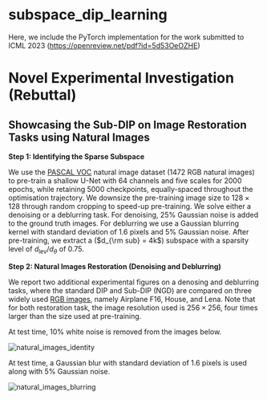 # subspace_dip_learning
Here, we include the PyTorch implementation for the work submitted to ICML 2023 (https://openreview.net/pdf?id=5d53OeOZHE)

# Novel Experimental Investigation (Rebuttal)
## Showcasing the Sub-DIP on Image Restoration Tasks using Natural Images

**Step 1: Identifying the Sparse Subspace** 

We use the [PASCAL VOC](https://paperswithcode.github.io/torchbench/pascalvoc/) natural image dataset (1472 RGB natural images) to pre-train a shallow U-Net with 64 channels and five scales for 2000 epochs, while retaining 5000 checkpoints, equally-spaced throughout the optimisation trajectory. We downsize the pre-training image size to $128\times 128$ through random cropping to speed-up pre-training. We solve either a denoising or a deblurring task. For denoising, 25% Gaussian noise is added to the ground truth images. For deblurring we use a Gaussian blurring kernel with standard deviation of 1.6 pixels and 5% Gaussian noise. After pre-training, we extract a ($d_{\rm sub} = 4k$) subspace with a sparsity level of $d_{\textrm{lev}} / d_{\theta}$ of 0.75.

**Step 2: Natural Images Restoration (Denoising and Deblurring)**

We report two additional experimental figures on a denosing and deblurring tasks, where the standard DIP and Sub-DIP (NGD) are compared on three widely used [RGB images](https://sipi.usc.edu/database/database.php?volume=misc&image=3#top), namely Airplane F16, House, and Lena. Note that for both restoration task, the image resolution used is $256\times 256$, four times larger than the size used at pre-training. 

At test time, 10% white noise is removed from the images below.

![natural_images_identity](https://user-images.githubusercontent.com/123627605/226110875-9fa2ed1c-b6fa-4281-bb04-e54455dad9f7.png)

At test time, a Gaussian blur with standard deviation of 1.6 pixels is used along with 5% Gaussian noise.

![natural_images_blurring](https://user-images.githubusercontent.com/123627605/226110886-dab86755-7f1f-49c7-a5fa-86df359ceafb.png)
